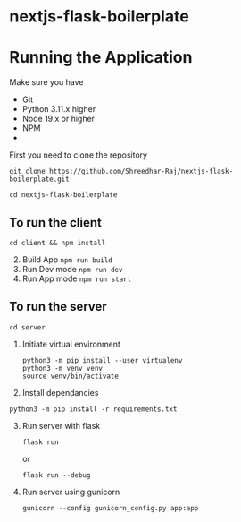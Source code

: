 # nextjs-flask-boilerplate

# Running the Application

Make sure you have
- Git
- Python 3.11.x higher
- Node 19.x or higher
- NPM
- 
First you need to clone the repository

  ```
  git clone https://github.com/Shreedhar-Raj/nextjs-flask-boilerplate.git
  ```


   ```
   cd nextjs-flask-boilerplate
   ```
## To run the client
```
cd client && npm install
```

2. Build App
   ```npm run build```
3. Run Dev mode
   ```npm run dev```
4. Run App mode
   ```npm run start```

## To run the server

```
cd server
```

1. Initiate virtual environment
   ```
   python3 -m pip install --user virtualenv
   python3 -m venv venv
   source venv/bin/activate
   ```
2.  Install dependancies
   
   ```
   python3 -m pip install -r requirements.txt
   ```
3. Run server with flask
   ```
   flask run
   ```
   or
   ```
   flask run --debug
   ```
5. Run server using gunicorn
   ```
   gunicorn --config gunicorn_config.py app:app
   ```
